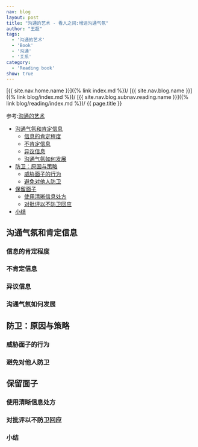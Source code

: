 ```yaml
---
nav: blog
layout: post
title: "沟通的艺术 - 看人之间:增进沟通气氛"
author: "王超"
tags:
  - '沟通的艺术'
  - 'Book'
  - '沟通'
  - '关系'
category:
  - 'Reading book'
show: true
---
```


[{{ site.nav.home.name }}]({% link index.md %})/
[{{ site.nav.blog.name }}]({% link blog/index.md %})/
[{{ site.nav.blog.subnav.reading.name }}]({% link blog/reading/index.md %})/
{{ page.title }}

参考:[沟通的艺术](https://book.douban.com/subject/26275861/)

- [沟通气氛和肯定信息](#沟通气氛和肯定信息)
  - [信息的肯定程度](#信息的肯定程度)
  - [不肯定信息](#不肯定信息)
  - [异议信息](#异议信息)
  - [沟通气氛如何发展](#沟通气氛如何发展)
- [防卫：原因与策略](#防卫：原因与策略)
  - [威胁面子的行为](#威胁面子的行为)
  - [避免对他人防卫](#避免对他人防卫)
- [保留面子](#保留面子)
  - [使用清晰信息处方](#使用清晰信息处方)
  - [对批评以不防卫回应](#对批评以不防卫回应)
- [小结](#小结)


<span id="沟通气氛和肯定信息"></span>

## 沟通气氛和肯定信息

<span id="信息的肯定程度"></span>

### 信息的肯定程度

<span id="不肯定信息"></span>

### 不肯定信息

<span id="异议信息"></span>

### 异议信息

<span id="沟通气氛如何发展"></span>

### 沟通气氛如何发展

<span id="防卫：原因与策略"></span>

## 防卫：原因与策略

<span id="威胁面子的行为"></span>

### 威胁面子的行为

<span id="避免对他人防卫"></span>

### 避免对他人防卫

<span id="保留面子"></span>

## 保留面子

<span id="使用清晰信息处方"></span>

### 使用清晰信息处方

<span id="对批评以不防卫回应"></span>

### 对批评以不防卫回应


<span id="小结"></span>

### 小结
